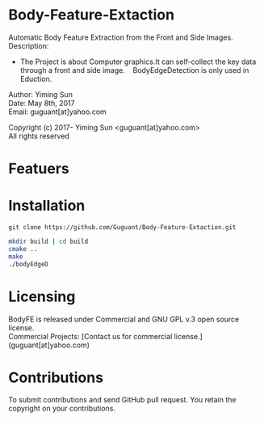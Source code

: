 # Body-Feature-Extaction  
Automatic Body Feature Extraction from the Front and Side Images.   
Description:  
* The Project is about Computer graphics.It can self-collect the key data through a front and side image.  
  BodyEdgeDetection is only used in Eduction. 

Author: Yiming Sun  
Date:   May 8th, 2017   
Email:  guguant[at]yahoo.com 

Copyright (c) 2017- Yiming Sun <guguant[at]yahoo.com>  
All rights reserved  

# Featuers

# Installation
```git
git clone https://github.com/Guguant/Body-Feature-Extaction.git
```

```sh
mkdir build | cd build
cmake ..
make
./bodyEdgeD
```

# Licensing  
BodyFE is released under Commercial and GNU GPL v.3 open source license.  
Commercial Projects: [Contact us for commercial license.] (guguant[at]yahoo.com)   

# Contributions
To submit contributions and send GitHub pull request. You retain the copyright on your contributions.   
